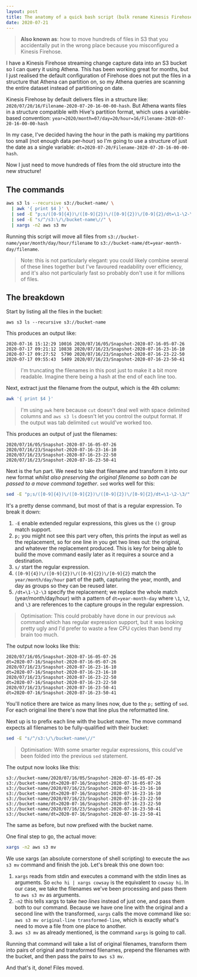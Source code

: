 ```yaml
---
layout: post
title: The anatomy of a quick bash script (bulk rename Kinesis Firehose files in S3)
date: 2020-07-21
---
```


> **Also known as**: how to move hundreds of files in S3 that you accidentally put in the wrong place because you misconfigured a Kinesis Firehose.

<!-- more -->

I have a Kinesis Firehose streaming change capture data into an S3 bucket so I can query it using Athena. This has been working great for months, but I just realised the default configuration of Firehose does not put the files in a structure that Athena can partition on, so my Athena queries are scanning the entire dataset instead of partitioning on date.

Kinesis Firehose by default delivers files in a structure like: `2020/07/20/16/Filename-2020-07-20-16-00-00-hash`. But Athena wants files in a structure compatible with Hive's partition format, which uses a variable-based convention: `year=2020/month=07/day=20/hour=16/Filename-2020-07-20-16-00-00-hash`

In my case, I've decided having the hour in the path is making my partitions too small (not enough data per-hour) so I'm going to use a structure of just the date as a single variable: `dt=2020-07-20/Filename-2020-07-20-16-00-00-hash`.

Now I just need to move hundreds of files from the old structure into the new structure!

## The commands

```bash
aws s3 ls --recursive s3://bucket-name/ \
  | awk '{ print $4 }' \
  | sed -E "p;s/([0-9]{4})\/([0-9]{2})\/([0-9]{2})\/[0-9]{2}/dt=\1-\2-\3/" \
  | sed -E "s/^/s3:\/\/bucket-name\//" \
  | xargs -n2 aws s3 mv
```

Running this script will move all files from `s3://bucket-name/year/month/day/hour/filename` to `s3://bucket-name/dt=year-month-day/filename`.

> Note: this is not particularly elegant: you could likely combine several of these lines together but I've favoured readability over efficiency, and it's also not particularly fast so probably don't use it for millions of files.

## The breakdown

Start by listing all the files in the bucket:

`aws s3 ls --recursive s3://bucket-name`

This produces an output like:

```
2020-07-16 15:12:29 10016 2020/07/16/05/Snapshot-2020-07-16-05-07-26
2020-07-17 09:21:12 10838 2020/07/16/23/Snapshot-2020-07-16-23-16-10
2020-07-17 09:27:52  5790 2020/07/16/23/Snapshot-2020-07-16-23-22-50
2020-07-17 09:55:43  5409 2020/07/16/23/Snapshot-2020-07-16-23-50-41
```

> I'm truncating the filenames in this post just to make it a bit more readable. Imagine there being
> a hash at the end of each line too.

Next, extract just the filename from the output, which is the 4th column:

```bash
awk '{ print $4 }'
```

> I'm using `awk` here because `cut` doesn't deal well with space delimited columns and `aws s3 ls` doesn't let you control the output format. If the output was tab delimited `cut` would've worked too.

This produces an output of just the filenames:

```
2020/07/16/05/Snapshot-2020-07-16-05-07-26
2020/07/16/23/Snapshot-2020-07-16-23-16-10
2020/07/16/23/Snapshot-2020-07-16-23-22-50
2020/07/16/23/Snapshot-2020-07-16-23-50-41
```

Next is the fun part. We need to take that filename and transform it into our new format _whilst also preserving the original filename so both can be passed to a move command together_. `sed` works well for this:

```bash
sed -E "p;s/([0-9]{4})\/([0-9]{2})\/([0-9]{2})\/[0-9]{2}/dt=\1-\2-\3/"
```

It's a pretty dense command, but most of that is a regular expression. To break it down:

1. `-E` enable extended regular expressions, this gives us the `()` group match support.
2. `p;` you might not see this part very often, this prints the input as well as the replacement, so for one line in you get two lines out: the original, and whatever the replacement produced. This is key for being able to build the move command easily later as it requires a source and a destination.
3. `s/` start the regular expression.
4. `([0-9]{4})\/([0-9]{2})\/([0-9]{2})\/[0-9]{2}` match the `year/month/day/hour` part of the path, capturing the year, month, and day as groups so they can be reused later.
5. `/dt=\1-\2-\3` specify the replacement; we replace the whole match (year/month/day/hour) with a pattern of `dt=year-month-day` where `\1`, `\2`, and `\3` are references to the capture groups in the regular expression.

> Optimisation: This could probably have done in our previous `awk` command which has regular expression support, but it was looking pretty ugly and I'd prefer to waste a few CPU cycles than bend my brain too much.

The output now looks like this:

```
2020/07/16/05/Snapshot-2020-07-16-05-07-26
dt=2020-07-16/Snapshot-2020-07-16-05-07-26
2020/07/16/23/Snapshot-2020-07-16-23-16-10
dt=2020-07-16/Snapshot-2020-07-16-23-16-10
2020/07/16/23/Snapshot-2020-07-16-23-22-50
dt=2020-07-16/Snapshot-2020-07-16-23-22-50
2020/07/16/23/Snapshot-2020-07-16-23-50-41
dt=2020-07-16/Snapshot-2020-07-16-23-50-41
```

You'll notice there are twice as many lines now, due to the `p;` setting of `sed`. For each original line there's now that line plus the reformatted line.

Next up is to prefix each line with the bucket name. The move command expects all filenames to be fully-qualified with their bucket:

```bash
sed -E "s/^/s3:\/\/bucket-name\//"
```

> Optimisation: With some smarter regular expressions, this could've been folded into the previous `sed` statement.

The output now looks like this:

```
s3://bucket-name/2020/07/16/05/Snapshot-2020-07-16-05-07-26
s3://bucket-name/dt=2020-07-16/Snapshot-2020-07-16-05-07-26
s3://bucket-name/2020/07/16/23/Snapshot-2020-07-16-23-16-10
s3://bucket-name/dt=2020-07-16/Snapshot-2020-07-16-23-16-10
s3://bucket-name/2020/07/16/23/Snapshot-2020-07-16-23-22-50
s3://bucket-name/dt=2020-07-16/Snapshot-2020-07-16-23-22-50
s3://bucket-name/2020/07/16/23/Snapshot-2020-07-16-23-50-41
s3://bucket-name/dt=2020-07-16/Snapshot-2020-07-16-23-50-41
```

The same as before, but now prefixed with the bucket name.

One final step to go, the actual move:

```bash
xargs -n2 aws s3 mv
```

We use xargs (an absolute cornerstone of shell scripting) to execute the `aws s3 mv` command and finish the job. Let's break this one down too:

1. `xargs` reads from stdin and executes a command with the stdin lines as arguments. So `echo hi | xargs cowsay` is the equivalent to `cowsay hi`. In our case, we take the filenames we've been processing and pass them to `aws s3 mv` as arguments.
2. `-n2` this tells xargs to take _two lines_ instead of just one, and pass them both to our command. Because we have one line with the original and a second line with the transformed, `xargs` calls the move command like so: `aws s3 mv original-line transformed-line`, which is exactly what's need to move a file from one place to another.
3. `aws s3 mv` as already mentioned, is the command `xargs` is going to call.

Running that command will take a list of original filenames, transform them into pairs of original and transformed filenames, prepend the filenames with the bucket, and then pass the pairs to `aws s3 mv`.

And that's it, done! Files moved.

